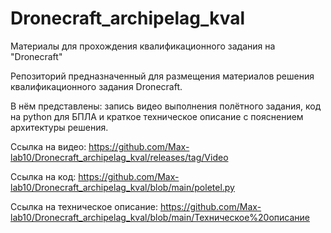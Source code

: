 # Dronecraft_archipelag_kval
Материалы для прохождения квалификационного задания на "Dronecraft"

Репозиторий предназначенный для размещения материалов решения квалификационного задания Dronecraft.

В нём представлены: запись видео выполнения полётного задания, код на python для БПЛА и краткое техническое описание с пояснением архитектуры решения.

Ссылка на видео: https://github.com/Max-lab10/Dronecraft_archipelag_kval/releases/tag/Video

Ссылка на код: https://github.com/Max-lab10/Dronecraft_archipelag_kval/blob/main/poletel.py

Ссылка на техническое описание: https://github.com/Max-lab10/Dronecraft_archipelag_kval/blob/main/Техническое%20описание
